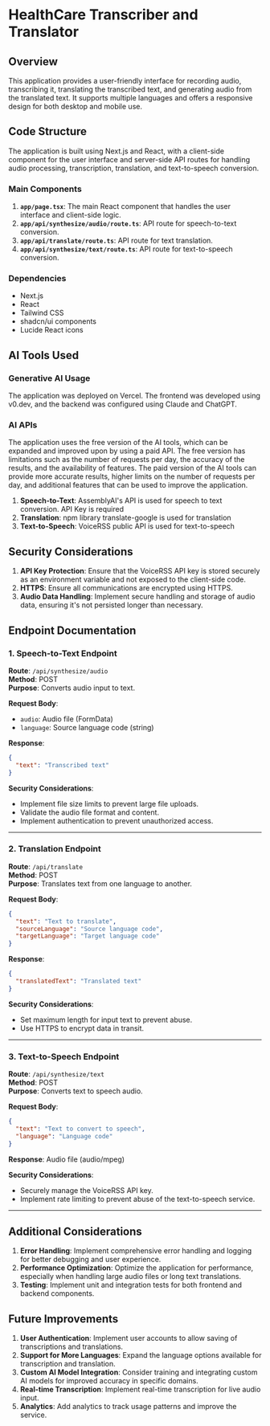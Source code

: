 # HealthCare Transcriber and Translator

## Overview

This application provides a user-friendly interface for recording audio, transcribing it, translating the transcribed text, and generating audio from the translated text. It supports multiple languages and offers a responsive design for both desktop and mobile use.

## Code Structure

The application is built using Next.js and React, with a client-side component for the user interface and server-side API routes for handling audio processing, transcription, translation, and text-to-speech conversion.

### Main Components

1. **`app/page.tsx`**: The main React component that handles the user interface and client-side logic.
2. **`app/api/synthesize/audio/route.ts`**: API route for speech-to-text conversion.
3. **`app/api/translate/route.ts`**: API route for text translation.
4. **`app/api/synthesize/text/route.ts`**: API route for text-to-speech conversion.

### Dependencies

- Next.js  
- React  
- Tailwind CSS  
- shadcn/ui components  
- Lucide React icons  

## AI Tools Used

### Generative AI Usage

The application was deployed on Vercel. The frontend was developed using v0.dev, and the backend was configured using Claude and ChatGPT.

### AI APIs

The application uses the free version of the AI tools, which can be expanded and improved upon by using a paid API. The free version has limitations such as the number of requests per day, the accuracy of the results, and the availability of features. The paid version of the AI tools can provide more accurate results, higher limits on the number of requests per day, and additional features that can be used to improve the application.

1. **Speech-to-Text**: AssemblyAI's API is used for speech to text conversion. API Key is required
2. **Translation**: npm library translate-google is used for translation
3. **Text-to-Speech**: VoiceRSS public API is used for text-to-speech

## Security Considerations

1. **API Key Protection**: Ensure that the VoiceRSS API key is stored securely as an environment variable and not exposed to the client-side code.  
5. **HTTPS**: Ensure all communications are encrypted using HTTPS.  
6. **Audio Data Handling**: Implement secure handling and storage of audio data, ensuring it's not persisted longer than necessary. 

## Endpoint Documentation

### 1. Speech-to-Text Endpoint

**Route**: `/api/synthesize/audio`  
**Method**: POST  
**Purpose**: Converts audio input to text.  

**Request Body**:
- `audio`: Audio file (FormData)  
- `language`: Source language code (string)  

**Response**:
```json
{
  "text": "Transcribed text"
}
```

**Security Considerations**:
- Implement file size limits to prevent large file uploads.  
- Validate the audio file format and content.  
- Implement authentication to prevent unauthorized access.  

---

### 2. Translation Endpoint

**Route**: `/api/translate`  
**Method**: POST  
**Purpose**: Translates text from one language to another.  

**Request Body**:
```json
{
  "text": "Text to translate",
  "sourceLanguage": "Source language code",
  "targetLanguage": "Target language code"
}
```

**Response**:
```json
{
  "translatedText": "Translated text"
}
```

**Security Considerations**:
- Set maximum length for input text to prevent abuse.  
- Use HTTPS to encrypt data in transit.  

---

### 3. Text-to-Speech Endpoint

**Route**: `/api/synthesize/text`  
**Method**: POST  
**Purpose**: Converts text to speech audio.  

**Request Body**:
```json
{
  "text": "Text to convert to speech",
  "language": "Language code"
}
```

**Response**: Audio file (audio/mpeg)  

**Security Considerations**:
- Securely manage the VoiceRSS API key.  
- Implement rate limiting to prevent abuse of the text-to-speech service.  

---

## Additional Considerations

1. **Error Handling**: Implement comprehensive error handling and logging for better debugging and user experience.  
3. **Performance Optimization**: Optimize the application for performance, especially when handling large audio files or long text translations.  
4. **Testing**: Implement unit and integration tests for both frontend and backend components.  

## Future Improvements

1. **User Authentication**: Implement user accounts to allow saving of transcriptions and translations.  
2. **Support for More Languages**: Expand the language options available for transcription and translation.  
3. **Custom AI Model Integration**: Consider training and integrating custom AI models for improved accuracy in specific domains.  
4. **Real-time Transcription**: Implement real-time transcription for live audio input.  
5. **Analytics**: Add analytics to track usage patterns and improve the service.  
